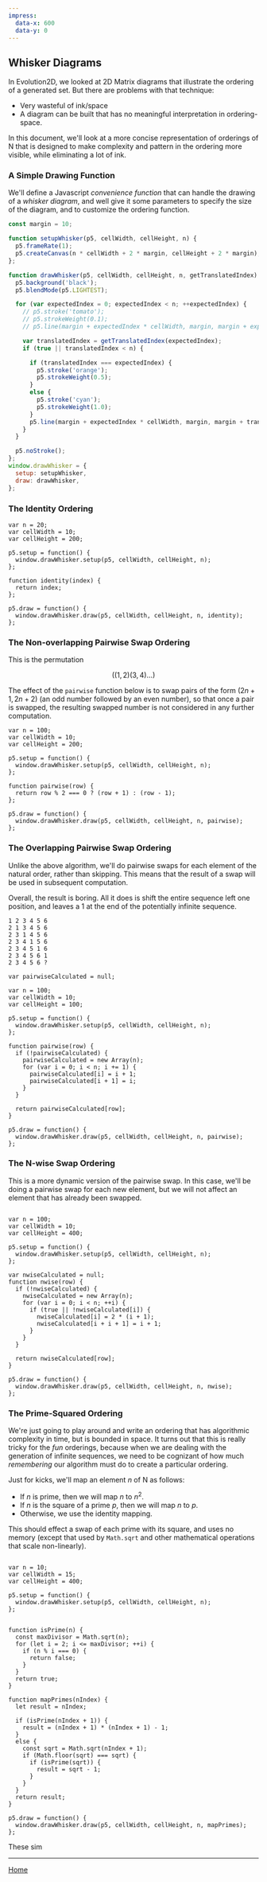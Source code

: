 ```yaml
---
impress:
  data-x: 600
  data-y: 0
---
```


## Whisker Diagrams

In Evolution2D, we looked at 2D Matrix diagrams that illustrate the ordering of a generated set. But there are problems with that technique:

- Very wasteful of ink/space
- A diagram can be built that has no meaningful interpretation in ordering-space.


In this document, we'll look at a more concise representation of orderings of $\mathrm{N}$ that is designed to make complexity and pattern in the ordering more visible, while eliminating a lot of ink.


### A Simple Drawing Function

We'll define a Javascript *convenience function* that can handle the drawing of a *whisker diagram*, and well give it some parameters to specify the size of the diagram, and to customize the ordering function.

```javascript /playable/autoplay/center
const margin = 10;

function setupWhisker(p5, cellWidth, cellHeight, n) {
  p5.frameRate(1);
  p5.createCanvas(n * cellWidth + 2 * margin, cellHeight + 2 * margin);
};

function drawWhisker(p5, cellWidth, cellHeight, n, getTranslatedIndex) {
  p5.background('black');
  p5.blendMode(p5.LIGHTEST);

  for (var expectedIndex = 0; expectedIndex < n; ++expectedIndex) {
    // p5.stroke('tomato');
    // p5.strokeWeight(0.1);
    // p5.line(margin + expectedIndex * cellWidth, margin, margin + expectedIndex * cellWidth, margin + cellHeight);

    var translatedIndex = getTranslatedIndex(expectedIndex);
    if (true || translatedIndex < n) {

      if (translatedIndex === expectedIndex) {
        p5.stroke('orange');
        p5.strokeWeight(0.5);
      }
      else {
        p5.stroke('cyan');
        p5.strokeWeight(1.0);
      }
      p5.line(margin + expectedIndex * cellWidth, margin, margin + translatedIndex * cellWidth, margin + cellHeight);
    }
  }

  p5.noStroke();
};
window.drawWhisker = {
  setup: setupWhisker,
  draw: drawWhisker,
};
```

### The Identity Ordering


```p5js/playable/autoplay/center
var n = 20;
var cellWidth = 10;
var cellHeight = 200;

p5.setup = function() {
  window.drawWhisker.setup(p5, cellWidth, cellHeight, n);
};

function identity(index) {
  return index;
};

p5.draw = function() {
  window.drawWhisker.draw(p5, cellWidth, cellHeight, n, identity);
};
```


### The Non-overlapping Pairwise Swap Ordering

This is the permutation

$$\left((1,2)(3,4)\dots\right)$$

The effect of the `pairwise` function below is to swap pairs of the form $(2n + 1, 2n + 2)$ (an odd number followed by an even number), so that once a pair is swapped, the resulting swapped number is not considered in any further computation.


```p5js/playable/autoplay/center
var n = 100;
var cellWidth = 10;
var cellHeight = 200;

p5.setup = function() {
  window.drawWhisker.setup(p5, cellWidth, cellHeight, n);
};

function pairwise(row) {
  return row % 2 === 0 ? (row + 1) : (row - 1);
};

p5.draw = function() {
  window.drawWhisker.draw(p5, cellWidth, cellHeight, n, pairwise);
};

```



### The Overlapping Pairwise Swap Ordering

Unlike the above algorithm, we'll do pairwise swaps for each element of the natural order, rather than skipping. This means that the result of a swap will be used in subsequent computation.

Overall, the result is boring. All it does is shift the entire sequence left one position, and leaves a $1$ at the end of the potentially infinite sequence.

```
1 2 3 4 5 6
2 1 3 4 5 6
2 3 1 4 5 6
2 3 4 1 5 6
2 3 4 5 1 6
2 3 4 5 6 1
2 3 4 5 6 ?
```


```p5js/playable/autoplay/center
var pairwiseCalculated = null;

var n = 100;
var cellWidth = 10;
var cellHeight = 100;

p5.setup = function() {
  window.drawWhisker.setup(p5, cellWidth, cellHeight, n);
};

function pairwise(row) {
  if (!pairwiseCalculated) {
    pairwiseCalculated = new Array(n);
    for (var i = 0; i < n; i += 1) {
      pairwiseCalculated[i] = i + 1;
      pairwiseCalculated[i + 1] = i;
    }
  }

  return pairwiseCalculated[row];
}

p5.draw = function() {
  window.drawWhisker.draw(p5, cellWidth, cellHeight, n, pairwise);
};

```



### The N-wise Swap Ordering

This is a more dynamic version of the pairwise swap. In this case, we'll be doing a pairwise swap for each new element, but we will not affect an element that has already been swapped.

```p5js/playable/autoplay/center

var n = 100;
var cellWidth = 10;
var cellHeight = 400;

p5.setup = function() {
  window.drawWhisker.setup(p5, cellWidth, cellHeight, n);
};

var nwiseCalculated = null;
function nwise(row) {
  if (!nwiseCalculated) {
    nwiseCalculated = new Array(n);
    for (var i = 0; i < n; ++i) {
      if (true || !nwiseCalculated[i]) {
        nwiseCalculated[i] = 2 * (i + 1);
        nwiseCalculated[i + i + 1] = i + 1;
      }
    }
  }

  return nwiseCalculated[row];
}

p5.draw = function() {
  window.drawWhisker.draw(p5, cellWidth, cellHeight, n, nwise);
};
```



### The Prime-Squared Ordering

We're just going to play around and write an ordering that has algorithmic complexity in time, but is bounded in space. It turns out that this is really tricky for the *fun* orderings, because when we are dealing with the generation of infinite sequences, we need to be cognizant of how much *remembering* our algorithm must do to create a particular ordering.

Just for kicks, we'll map an element $n$ of $\mathrm{N}$ as follows:
- If $n$ is prime, then we will map $n$ to $n^2$.
- If $n$ is the square of a prime $p$, then we will map $n$ to $p$.
- Otherwise, we use the identity mapping.

This should effect a swap of each prime with its square, and uses no memory (except that used by `Math.sqrt` and other mathematical operations that scale non-linearly).

```p5js/playable/autoplay/center

var n = 10;
var cellWidth = 15;
var cellHeight = 400;

p5.setup = function() {
  window.drawWhisker.setup(p5, cellWidth, cellHeight, n);
};


function isPrime(n) {
  const maxDivisor = Math.sqrt(n);
  for (let i = 2; i <= maxDivisor; ++i) {
    if (n % i === 0) {
      return false;
    }
  }
  return true;
}

function mapPrimes(nIndex) {
  let result = nIndex;

  if (isPrime(nIndex + 1)) {
    result = (nIndex + 1) * (nIndex + 1) - 1;
  }
  else {
    const sqrt = Math.sqrt(nIndex + 1);
    if (Math.floor(sqrt) === sqrt) {
      if (isPrime(sqrt)) {
        result = sqrt - 1;
      }
    }
  }
  return result;
}

p5.draw = function() {
  window.drawWhisker.draw(p5, cellWidth, cellHeight, n, mapPrimes);
};
```

These sim

---

[Home](:@Home)

